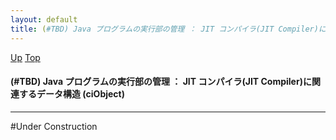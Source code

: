 ```yaml
---
layout: default
title: (#TBD) Java プログラムの実行部の管理 ： JIT コンパイラ(JIT Compiler)に関連するデータ構造 (ciObject)
---
```

[Up](no7882MiN.html) [Top](../index.html)

#### (#TBD) Java プログラムの実行部の管理 ： JIT コンパイラ(JIT Compiler)に関連するデータ構造 (ciObject)

--- 
#Under Construction






